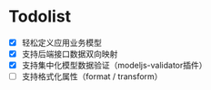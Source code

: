 # Todolist
- [x] 轻松定义应用业务模型
- [x] 支持后端接口数据双向映射
- [x] 支持集中化模型数据验证（modeljs-validator插件）
- [ ] 支持格式化属性（format / transform）